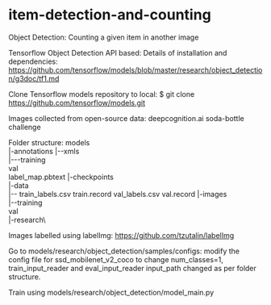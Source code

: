 # item-detection-and-counting
Object Detection: Counting a given item in another image

Tensorflow Object Detection API based:
Details of installation and dependencies: https://github.com/tensorflow/models/blob/master/research/object_detection/g3doc/tf1.md

Clone Tensorflow models repository to local: $ git clone https://github.com/tensorflow/models.git

Images collected from open-source data: deepcognition.ai soda-bottle challenge

Folder structure:
models\
|-annotations
 |--xmls\
     |---training\
         val\
    label_map.pbtext
|-checkpoints\
|-data\
 |--
    train_labels.csv
    train.record
    val_labels.csv
    val.record
|-images\
 |--training\
    val\
|-research\

Images labelled using labelImg: https://github.com/tzutalin/labelImg

Go to models/research/object_detection/samples/configs: modify the config file for ssd_mobilenet_v2_coco to change num_classes=1, train_input_reader and eval_input_reader input_path changed as per folder structure.

Train using models/research/object_detection/model_main.py
